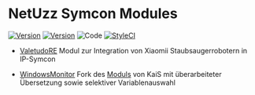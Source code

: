 NetUzz Symcon Modules
===
[![Version](https://img.shields.io/badge/Symcon-PHPModule-red.svg)](https://www.symcon.de/service/dokumentation/entwicklerbereich/sdk-tools/sdk-php/)
[![Version](https://img.shields.io/badge/Symcon%20Version-%3E%205.0-green.svg)](https://www.symcon.de/service/dokumentation/installation/migrationen/)
![Code](https://img.shields.io/badge/Code-PHP-blue.svg)
[![StyleCI](https://github.styleci.io/repos/57190839/shield?branch=master)](https://github.styleci.io/repos/57190839)

 - [ValetudoRE](docs/de/ValetudoRE/README.md)
    Modul zur Integration von Xiaomii Staubsaugerrobotern in IP-Symcon
   
 - [WindowsMonitor](docs/de/ValetudoRE/README.md)
    Fork des [Moduls](https://github.com/Schnittcher/IOTLinkService/tree/master/WindowsMonitor) von KaiS mit überarbeiteter Übersetzung sowie selektiver Variablenauswahl